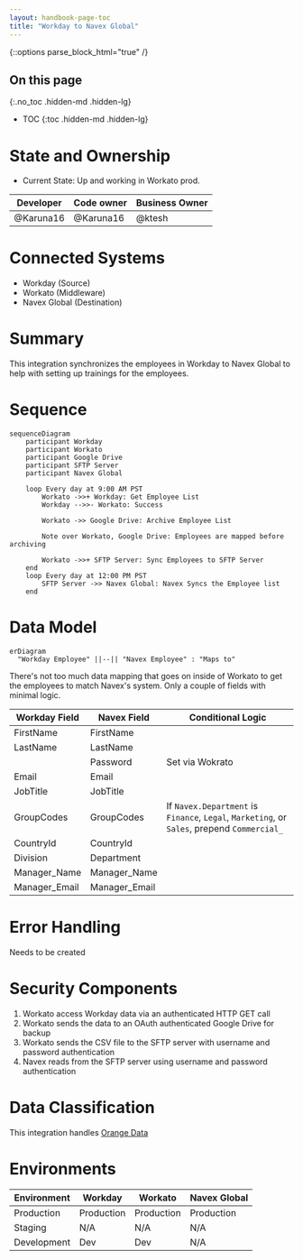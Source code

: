 ```yaml
---
layout: handbook-page-toc
title: "Workday to Navex Global"
---
```


{::options parse_block_html="true" /}

<link rel="stylesheet" type="text/css" href="/stylesheets/biztech.css" />

## On this page
{:.no_toc .hidden-md .hidden-lg}

- TOC
{:toc .hidden-md .hidden-lg}

# State and Ownership
- Current State: Up and working in Workato prod.


| Developer | Code owner | Business Owner
| ------ | ------ | ------ |
|   @Karuna16      |   @Karuna16      |   @ktesh      |

# Connected Systems

- Workday (Source)
- Workato (Middleware)
- Navex Global (Destination)

# Summary

This integration synchronizes the employees in Workday to Navex Global to help
with setting up trainings for the employees. 

# Sequence

```mermaid
sequenceDiagram
	participant Workday
	participant Workato
	participant Google Drive
	participant SFTP Server
	participant Navex Global
	
	loop Every day at 9:00 AM PST
		Workato ->>+ Workday: Get Employee List
		Workday -->>- Workato: Success
	
	    Workato ->> Google Drive: Archive Employee List

	    Note over Workato, Google Drive: Employees are mapped before archiving

	    Workato ->>+ SFTP Server: Sync Employees to SFTP Server
    end
    loop Every day at 12:00 PM PST
	    SFTP Server ->> Navex Global: Navex Syncs the Employee list
    end
```

# Data Model

```mermaid
erDiagram
  "Workday Employee" ||--|| "Navex Employee" : "Maps to"
```

There's not too much data mapping that goes on inside of Workato to get the
employees to match Navex's system. Only a couple of fields with minimal logic.

|Workday Field | Navex Field | Conditional Logic |
| --- | --- | --- |
| FirstName | FirstName | |
| LastName | LastName | |
| | Password | Set via Wokrato |
| Email | Email | |
| JobTitle | JobTitle | |
| GroupCodes | GroupCodes | If `Navex.Department` is `Finance`, `Legal`, `Marketing`, or `Sales`, prepend `Commercial_` |
| CountryId | CountryId | |
| Division | Department | |
| Manager_Name | Manager_Name | |
| Manager_Email | Manager_Email | |

# Error Handling

Needs to be created

# Security Components

1. Workato access Workday data via an authenticated HTTP GET call
2. Workato sends the data to an OAuth authenticated Google Drive for backup
3. Workato sends the CSV file to the SFTP server with username and password authentication
4. Navex reads from the SFTP server using username and password authentication

# Data Classification

This integration handles [Orange Data](https://about.gitlab.com/handbook/security/data-classification-standard.html#orange)

# Environments

| Environment | Workday | Workato | Navex Global |
| --- | --- | --- | --- |
| Production | Production | Production | Production |
| Staging | N/A | N/A | N/A |
| Development | Dev | Dev | N/A |